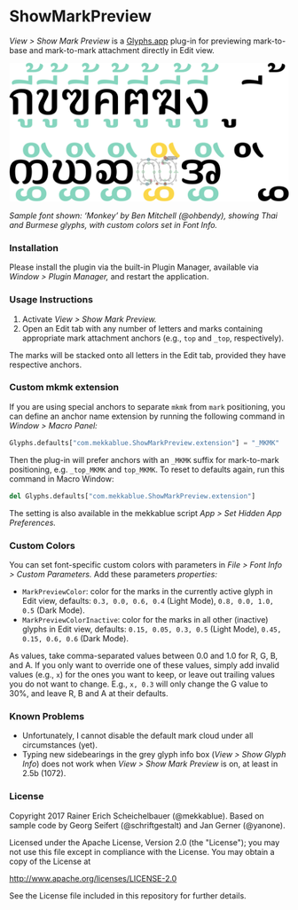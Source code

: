 # ShowMarkPreview

*View > Show Mark Preview* is a [Glyphs.app](https://glyphsapp.com/) plug-in for previewing mark-to-base and mark-to-mark attachment directly in Edit view.

![Show Mark Preview in action, showing Ben Mitchell’s font ‘Monkey’ with Thai and Burmese glyphs, with custom colors set in Font Info.](ShowMarkPreview.png)

*Sample font shown: ‘Monkey’ by Ben Mitchell (@ohbendy), showing Thai and Burmese glyphs, with custom colors set in Font Info.*

### Installation

Please install the plugin via the built-in Plugin Manager, available via *Window > Plugin Manager,* and restart the application.

### Usage Instructions

1. Activate *View > Show Mark Preview.*
2. Open an Edit tab with any number of letters and marks containing appropriate mark attachment anchors (e.g., `top` and `_top`, respectively).

The marks will be stacked onto all letters in the Edit tab, provided they have respective anchors.

### Custom mkmk extension

If you are using special anchors to separate `mkmk` from `mark` positioning, you can define an anchor name extension by running the following command in *Window > Macro Panel:*

```python
Glyphs.defaults["com.mekkablue.ShowMarkPreview.extension"] = "_MKMK"
```

Then the plug-in will prefer anchors with an `_MKMK` suffix for mark-to-mark positioning, e.g. `_top_MKMK` and `top_MKMK`. To reset to defaults again, run this command in Macro Window:

```python
del Glyphs.defaults["com.mekkablue.ShowMarkPreview.extension"]
```

The setting is also available in the mekkablue script *App > Set Hidden App Preferences.*

### Custom Colors

You can set font-specific custom colors with parameters in *File > Font Info > Custom Parameters.* Add these parameters *properties:*

* `MarkPreviewColor`: color for the marks in the currently active glyph in Edit view, defaults: `0.3, 0.0, 0.6, 0.4` (Light Mode), `0.8, 0.0, 1.0, 0.5` (Dark Mode).
* `MarkPreviewColorInactive`: color for the marks in all other (inactive) glyphs in Edit view, defaults: `0.15, 0.05, 0.3, 0.5` (Light Mode), `0.45, 0.15, 0.6, 0.6` (Dark Mode).

As values, take comma-separated values between 0.0 and 1.0 for R, G, B, and A. If you only want to override one of these values, simply add invalid values (e.g., `x`) for the ones you want to keep, or leave out trailing values you do not want to change. E.g., `x, 0.3`  will only change the G value to 30%, and leave R, B and A at their defaults.

### Known Problems

* Unfortunately, I cannot disable the default mark cloud under all circumstances (yet).
* Typing new sidebearings in the grey glyph info box (*View > Show Glyph Info*) does not work when *View > Show Mark Preview* is on, at least in 2.5b (1072).

### License

Copyright 2017 Rainer Erich Scheichelbauer (@mekkablue). Based on sample code by Georg Seifert (@schriftgestalt) and Jan Gerner (@yanone).

Licensed under the Apache License, Version 2.0 (the "License");
you may not use this file except in compliance with the License.
You may obtain a copy of the License at

http://www.apache.org/licenses/LICENSE-2.0

See the License file included in this repository for further details.
